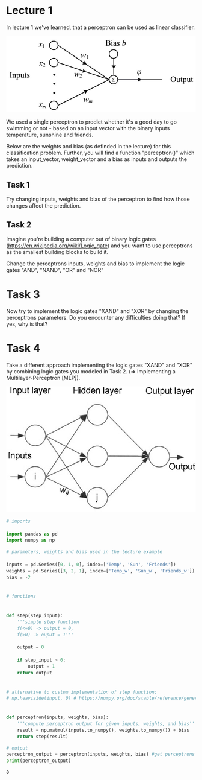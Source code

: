 # Lecture 1
In lecture 1 we've learned, that a perceptron can be used as linear classifier.

![Schema of a perceptron](./img/perceptron.jpg "Title")

We used a single perceptron to predict whether it's a good day to go swimming or not - based on an input vector with the binary inputs temperature, sunshine and friends.

Below are the weights and bias (as definded in the lecture) for this classification problem. Further, you will find a function "perceptron()" which takes an input_vector, weight_vector and a bias as inputs and outputs the prediction.

## Task 1
Try changing inputs, weights and bias of the perceptron to find how those changes affect the prediction.

## Task 2
Imagine you're building a computer out of binary logic gates (https://en.wikipedia.org/wiki/Logic_gate) and you want to use perceptrons as the smallest building blocks to build it.

Change the perceptrons inputs, weights and bias to implement the logic gates "AND", "NAND", "OR" and "NOR"

# Task 3
Now try to implement the logic gates "XAND" and "XOR" by changing the perceptrons parameters. Do you encounter any difficulties doing that? If yes, why is that?

# Task 4
Take a different approach implementing the logic gates "XAND" and "XOR" by combining logic gates you modeled in Task 2. (=> Implementing a Multilayer-Perceptron [MLP]).

![Schema of a multilayer perceptron](./img/mlp.png "Title")



```python
# imports

import pandas as pd
import numpy as np
```


```python
# parameters, weights and bias used in the lecture example

inputs = pd.Series([0, 1, 0], index=['Temp', 'Sun', 'Friends'])
weights = pd.Series([3, 2, 1], index=['Temp_w', 'Sun_w', 'Friends_w'])
bias = -2


# functions


def step(step_input):
    '''simple step function
    f(<=0) -> output = 0,
    f(>0) -> ouput = 1'''

    output = 0

    if step_input > 0:
        output = 1
    return output


# alternative to custom implementation of step function:
# np.heaviside(input, 0) # https://numpy.org/doc/stable/reference/generated/numpy.heaviside.html


def perceptron(inputs, weights, bias):
    '''compute perceptron output for given inputs, weights, and bias'''
    result = np.matmul(inputs.to_numpy(), weights.to_numpy()) + bias
    return step(result)

```


```python
# output
perceptron_output = perceptron(inputs, weights, bias) #get perceptrons output
print(perceptron_output)
```

    0



```python

```
